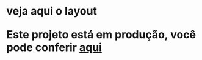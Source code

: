 <h1 align="center> portfólio </h1>


Esta aplicação tem como objeto divulgar minhas habilidades e experiências como desenvolvedor. Para desenvolver este projeto usei 
-  <strong> `HTML` <strong> 
-  <strong> `CSS` <strong> 
-  <strong> `Javascript` <strong> 
-  <strong> `Figma` <strong> <a href="https://www.figma.com/file/imrkg0dmWexSu7WVQ4hnYc/Personal-Portfolio-for-Fresher-(Community)?node-id=101%3A129"> veja aqui o layout </a> 

Este projeto está em produção, você pode conferir <a href="https://portfolioalexandrenascimento.netlify.app/"> aqui </a>
